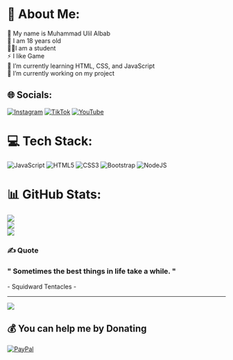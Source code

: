 # 💫 About Me:
👋 My name is Muhammad Ulil Albab<br>🤠 I am 18 years old<br>🧑‍🎓I am a student <br>⚡ I like Game<br>📙 I’m currently learning HTML, CSS, and JavaScript<br>🔭 I’m currently working on my project<br>


## 🌐 Socials:
[![Instagram](https://img.shields.io/badge/Instagram-%23E4405F.svg?logo=Instagram&logoColor=white)](https://instagram.com/ulilalbab151) [![TikTok](https://img.shields.io/badge/TikTok-%23000000.svg?logo=TikTok&logoColor=white)](https://tiktok.com/@radext7) [![YouTube](https://img.shields.io/badge/YouTube-%23FF0000.svg?logo=YouTube&logoColor=white)](https://youtube.com/@radext) 

# 💻 Tech Stack:
![JavaScript](https://img.shields.io/badge/javascript-%23323330.svg?style=for-the-badge&logo=javascript&logoColor=%23F7DF1E) ![HTML5](https://img.shields.io/badge/html5-%23E34F26.svg?style=for-the-badge&logo=html5&logoColor=white) ![CSS3](https://img.shields.io/badge/css3-%231572B6.svg?style=for-the-badge&logo=css3&logoColor=white) ![Bootstrap](https://img.shields.io/badge/bootstrap-%23563D7C.svg?style=for-the-badge&logo=bootstrap&logoColor=white) ![NodeJS](https://img.shields.io/badge/node.js-6DA55F?style=for-the-badge&logo=node.js&logoColor=white)
# 📊 GitHub Stats:
![](https://github-readme-stats.vercel.app/api?username=MuhammadUlil7&theme=dark&hide_border=false&include_all_commits=true&count_private=true)<br/>
![](https://github-readme-streak-stats.herokuapp.com/?user=MuhammadUlil7&theme=dark&hide_border=false)<br/>
![](https://github-readme-stats.vercel.app/api/top-langs/?username=MuhammadUlil7&theme=dark&hide_border=false&include_all_commits=true&count_private=true&layout=compact)

### ✍️ Quote
<div xmlns="http://www.w3.org/1999/xhtml" class="container">
     <h3>" Sometimes the best things in life take a while. "</h3>
     <span>- Squidward Tentacles -</span>
 </div>

---
[![](https://visitcount.itsvg.in/api?id=MuhammadUlil7&icon=0&color=1)](https://visitcount.itsvg.in)

  ## 💰 You can help me by Donating
  [![PayPal](https://img.shields.io/badge/PayPal-00457C?style=for-the-badge&logo=paypal&logoColor=white)](https://paypal.me/MuhammadUlil7) 

  
<!-- Proudly created with GPRM ( https://gprm.itsvg.in ) -->
